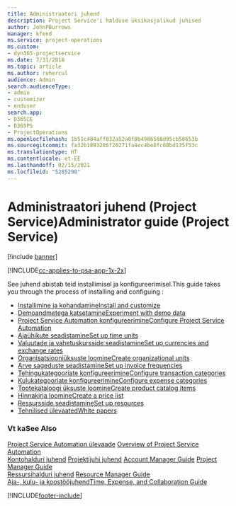 ```yaml
---
title: Administraatori juhend
description: Project Service'i halduse üksikasjalikud juhised
author: JohnPBurrows
manager: kfend
ms.service: project-operations
ms.custom:
- dyn365-projectservice
ms.date: 7/31/2018
ms.topic: article
ms.author: ruhercul
audience: Admin
search.audienceType:
- admin
- customizer
- enduser
search.app:
- D365CE
- D365PS
- ProjectOperations
ms.openlocfilehash: 1b51c484aff032a52a0f0b4986588d95cb58653b
ms.sourcegitcommit: fa32b1893286f20271fa4ec4be8fc68bd135f53c
ms.translationtype: HT
ms.contentlocale: et-EE
ms.lasthandoff: 02/15/2021
ms.locfileid: "5285298"
---
```

# <a name="administrator-guide-project-service"></a><span data-ttu-id="daccd-103">Administraatori juhend (Project Service)</span><span class="sxs-lookup"><span data-stu-id="daccd-103">Administrator guide (Project Service)</span></span>

[!include [banner](../includes/psa-now-project-operations.md)]

[!INCLUDE[cc-applies-to-psa-app-1x-2x](../includes/cc-applies-to-psa-app-1x-2x.md)]

<span data-ttu-id="daccd-104">See juhend abistab teid installimisel ja konfigureerimisel.</span><span class="sxs-lookup"><span data-stu-id="daccd-104">This guide takes you through the process of installing and configuing :</span></span>  
  
- [<span data-ttu-id="daccd-105">Installimine ja kohandamine</span><span class="sxs-lookup"><span data-stu-id="daccd-105">Install and customize</span></span>](install-customize.md)
- [<span data-ttu-id="daccd-106">Demoandmetega katsetamine</span><span class="sxs-lookup"><span data-stu-id="daccd-106">Experiment with demo data</span></span>](use-demo-data.md)
- [<span data-ttu-id="daccd-107">Project Service Automation konfigureerimine</span><span class="sxs-lookup"><span data-stu-id="daccd-107">Configure Project Service Automation</span></span>](configure.md)
- [<span data-ttu-id="daccd-108">Ajaühikute seadistamine</span><span class="sxs-lookup"><span data-stu-id="daccd-108">Set up time units</span></span>](set-up-time-units.md)
- [<span data-ttu-id="daccd-109">Valuutade ja vahetuskursside seadistamine</span><span class="sxs-lookup"><span data-stu-id="daccd-109">Set up currencies and exchange rates</span></span>](set-up-currencies-exchange-rates.md)
- [<span data-ttu-id="daccd-110">Organisatsiooniüksuste loomine</span><span class="sxs-lookup"><span data-stu-id="daccd-110">Create organizational units</span></span>](create-organizational-units.md)
- [<span data-ttu-id="daccd-111">Arve sageduste seadistamine</span><span class="sxs-lookup"><span data-stu-id="daccd-111">Set up invoice frequencies</span></span>](set-up-invoice-frequencies.md)
- [<span data-ttu-id="daccd-112">Tehingukategooriate konfigureerimine</span><span class="sxs-lookup"><span data-stu-id="daccd-112">Configure transaction categories</span></span>](configure-transaction-categories.md)
- [<span data-ttu-id="daccd-113">Kulukategooriate konfigureerimine</span><span class="sxs-lookup"><span data-stu-id="daccd-113">Configure expense categories</span></span>](configure-expense-categories.md)
- [<span data-ttu-id="daccd-114">Tootekataloogi üksuste loomine</span><span class="sxs-lookup"><span data-stu-id="daccd-114">Create product catalog items</span></span>](create-product-catalog-items.md)
- [<span data-ttu-id="daccd-115">Hinnakirja loomine</span><span class="sxs-lookup"><span data-stu-id="daccd-115">Create a price list</span></span>](create-price-list.md)
- [<span data-ttu-id="daccd-116">Ressursside seadistamine</span><span class="sxs-lookup"><span data-stu-id="daccd-116">Set up resources</span></span>](set-up-resources.md)
- [<span data-ttu-id="daccd-117">Tehnilised ülevaated</span><span class="sxs-lookup"><span data-stu-id="daccd-117">White papers</span></span>](white-papers.md)
  
### <a name="see-also"></a><span data-ttu-id="daccd-118">Vt ka</span><span class="sxs-lookup"><span data-stu-id="daccd-118">See Also</span></span>  
 <span data-ttu-id="daccd-119">[Project Service Automation ülevaade](../psa/overview.md)  </span><span class="sxs-lookup"><span data-stu-id="daccd-119">[Overview of Project Service Automation](../psa/overview.md)  </span></span>  
 <span data-ttu-id="daccd-120">[Kontohalduri juhend](../psa/account-manager-guide.md) [Projektijuhi juhend](../psa/project-manager-guide.md) </span><span class="sxs-lookup"><span data-stu-id="daccd-120">[Account Manager Guide](../psa/account-manager-guide.md) [Project Manager Guide](../psa/project-manager-guide.md) </span></span>  
 <span data-ttu-id="daccd-121">[Ressursihalduri juhend](../psa/resource-manager-guide.md) </span><span class="sxs-lookup"><span data-stu-id="daccd-121">[Resource Manager Guide](../psa/resource-manager-guide.md) </span></span>  
 [<span data-ttu-id="daccd-122">Aja-, kulu- ja koostööjuhend</span><span class="sxs-lookup"><span data-stu-id="daccd-122">Time, Expense, and Collaboration Guide</span></span>](../psa/time-expense-collaboration-guide.md)


[!INCLUDE[footer-include](../includes/footer-banner.md)]